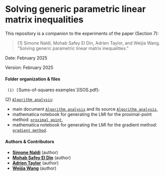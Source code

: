# Solving generic parametric linear matrix inequalities

This repository is a companion to the experiments of the paper (Section 7):

> [1] Simone Naldi, Mohab Safey El Din, Adrien Taylor, and Weijia Wang. "Solving generic parametric linear matrix inequalities."

Date:    February 2025

Version: February 2025

#### Folder organization & files
`
(1) [`Sums-of-squares examples`](SOS.pdf):


(2) [`Algorithm analysis`](LMI_for_algorithm_analysis.pdf): 
- main document [`Algorithm analysis`](LMI_for_algorithm_analysis.pdf) and its source [`Algorithm analysis`](LMI_for_algorithm_analysis.tex),
- mathematica notebook for generating the LMI for the proximal-point method: [`proximal point`](Example_Proximal_Point.nb),
- mathematica notebook for generating the LMI for the gradient method: [`gradient method`](Example_Gradient_Descent.nb).

#### Authors & Contributors
- [**Simone Naldi**](https://www.unilim.fr/pages_perso/simone.naldi/) (author)
- [**Mohab Safey El Din**](https://polsys.lip6.fr/~safey/) (author)
- [**Adrien Taylor**](http://www.di.ens.fr/~ataylor/) (author)
- [**Weijia Wang**](https://perso.lip6.fr/Weijia.Wang/) (author)


